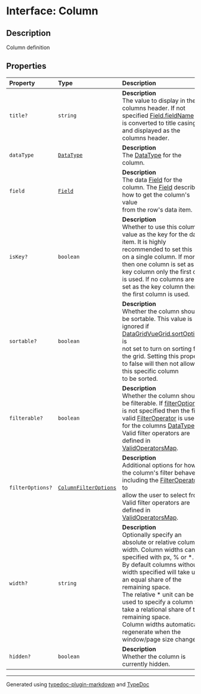 # Interface: Column

## Description

Column definition

## Properties

| Property | Type | Description |
| :------ | :------ | :------ |
| `title?` | `string` | **Description**<br />The value to display in the columns header. If not specified [Field.fieldName](../classes/Field.md)<br />is converted to title casing and displayed as the columns header. |
| `dataType` | [`DataType`](../enumerations/DataType.md) | **Description**<br />The [DataType](../enumerations/DataType.md) for the column. |
| `field` | [`Field`](../classes/Field.md) | **Description**<br />The data [Field](../classes/Field.md) for the column. The [Field](../classes/Field.md) describes how to get the column's value<br />from the row's data item. |
| `isKey?` | `boolean` | **Description**<br />Whether to use this columns value as the key for the data item. It is highly recommended to set this<br />on a single column. If more then one column is set as the key column only the first one is used. If no columns are<br />set as the key column then the first column is used. |
| `sortable?` | `boolean` | **Description**<br />Whether the column should be sortable. This value is ignored if [DataGridVueGrid.sortOptions](../DataGridVueGrid/index.md) is<br />not set to turn on sorting for the grid. Setting this property to false will then not allow this specific column<br />to be sorted. |
| `filterable?` | `boolean` | **Description**<br />Whether the column should be filterable. If [filterOptions](Column.md) is not specified then the first<br />valid [FilterOperator](../enumerations/FilterOperator.md) is used for the columns [DataType](../enumerations/DataType.md). Valid filter operators are defined in<br />[ValidOperatorsMap](../variables/ValidOperatorsMap.md). |
| `filterOptions?` | [`ColumnFilterOptions`](ColumnFilterOptions.md) | **Description**<br />Additional options for how the column's filter behaves including the [FilterOperator](../enumerations/FilterOperator.md)s to<br />allow the user to select from. Valid filter operators are defined in [ValidOperatorsMap](../variables/ValidOperatorsMap.md). |
| `width?` | `string` | **Description**<br />Optionally specify an absolute or relative column width. Column widths can be specified with px, % or *.<br />By default columns without a width specified will take up an equal share of the remaining space.<br />The relative * unit can be used to specify a column to take a relational share of the remaining space.<br />Column widths automatically regenerate when the window/page size changes. |
| `hidden?` | `boolean` | **Description**<br />Whether the column is currently hidden. |

***

Generated using [typedoc-plugin-markdown](https://www.npmjs.com/package/typedoc-plugin-markdown) and [TypeDoc](https://typedoc.org/)
